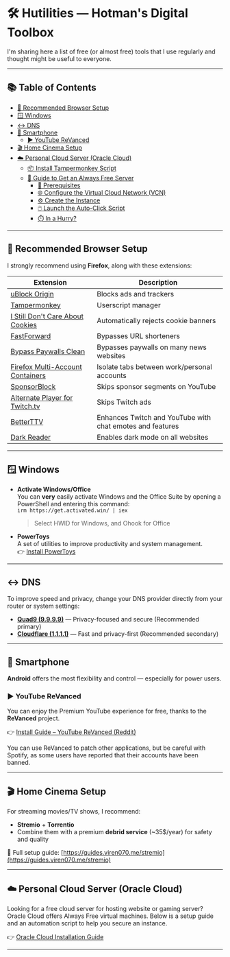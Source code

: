 # 🛠️ Hutilities — Hotman's Digital Toolbox

I'm sharing here a list of free (or almost free) tools that I use regularly and thought might be useful to everyone.

---

## 📚 Table of Contents

- [🔧 Recommended Browser Setup](#-recommended-browser-setup)
- [🪟 Windows](#-windows-11-enhancements)
- [↔️ DNS](#️-dns-recommendations)
- [📱 Smartphone](#-smartphone)
  - [▶️ YouTube ReVanced](#%EF%B8%8F-youtube-revanced)
- [🎬 Home Cinema Setup](#-home-cinema-setup)
- [☁️ Personal Cloud Server (Oracle Cloud)](#️-personal-cloud-server-oracle-cloud)
  - [📦 Install Tampermonkey Script](#-install-tampermonkey-script)
  - [🧭 Guide to Get an Always Free Server](#-guide-to-get-an-always-free-server)
    - [📝 Prerequisites](#-prerequisites)
    - [🌐 Configure the Virtual Cloud Network (VCN)](#-configure-the-virtual-cloud-network-vcn)
    - [⚙️ Create the Instance](#️-create-the-instance)
    - [🖱️ Launch the Auto-Click Script](#%EF%B8%8F-launch-the-auto-click-script)
    - [⏱️ In a Hurry?](#️-in-a-hurry)

---

## 🔧 Recommended Browser Setup

I strongly recommend using **Firefox**, along with these extensions:

| Extension | Description |
|----------|-------------|
| [uBlock Origin](https://addons.mozilla.org/firefox/addon/ublock-origin/) | Blocks ads and trackers |
| [Tampermonkey](https://addons.mozilla.org/firefox/addon/tampermonkey/) | Userscript manager |
| [I Still Don't Care About Cookies](https://addons.mozilla.org/firefox/addon/istilldontcareaboutcookies/) | Automatically rejects cookie banners |
| [FastForward](https://addons.mozilla.org/firefox/addon/fastforwardteam/) | Bypasses URL shorteners |
| [Bypass Paywalls Clean](https://gitflic.ru/project/magnolia1234/bypass-paywalls-firefox-clean) | Bypasses paywalls on many news websites |
| [Firefox Multi-Account Containers](https://addons.mozilla.org/firefox/addon/multi-account-containers/) | Isolate tabs between work/personal accounts |
| [SponsorBlock](https://addons.mozilla.org/firefox/addon/sponsorblock/) | Skips sponsor segments on YouTube |
| [Alternate Player for Twitch.tv](https://addons.mozilla.org/firefox/addon/twitch_5/) | Skips Twitch ads |
| [BetterTTV](https://addons.mozilla.org/firefox/addon/betterttv/) | Enhances Twitch and YouTube with chat emotes and features |
| [Dark Reader](https://addons.mozilla.org/firefox/addon/darkreader/) | Enables dark mode on all websites |

---

## 🪟 Windows

- **Activate Windows/Office**  
  You can **very** easily activate Windows and the Office Suite by opening a PowerShell and entering this command:  
  `irm https://get.activated.win/ | iex`
  > Select HWID for Windows, and Ohook for Office

- **PowerToys**  
  A set of utilities to improve productivity and system management.  
  👉 [Install PowerToys](https://learn.microsoft.com/en-us/windows/powertoys/install)

---

## ↔️ DNS

To improve speed and privacy, change your DNS provider directly from your router or system settings:

- [**Quad9 (9.9.9.9)**](https://quad9.net/service/service-addresses-and-features/) — Privacy-focused and secure (Recommended primary)
- [**Cloudflare (1.1.1.1)**](https://developers.cloudflare.com/1.1.1.1/ip-addresses/) — Fast and privacy-first (Recommended secondary)

---

## 📱 Smartphone

**Android** offers the most flexibility and control — especially for power users.

### ▶️ YouTube ReVanced

You can enjoy the Premium YouTube experience for free, thanks to the **ReVanced** project.

👉 [Install Guide – YouTube ReVanced (Reddit)](https://www.reddit.com/r/revancedapp/comments/159zbb6/guide_youtube_revanced/)

You can use ReVanced to patch other applications, but be careful with Spotify, as some users have reported that their accounts have been banned.

---

## 🎬 Home Cinema Setup

For streaming movies/TV shows, I recommend:

- **Stremio** + **Torrentio**  
- Combine them with a premium **debrid service** (~35$/year) for safety and quality

📖 Full setup guide: [https://guides.viren070.me/stremio](https://guides.viren070.me/stremio)

---

## ☁️ Personal Cloud Server (Oracle Cloud)

Looking for a free cloud server for hosting website or gaming server? Oracle Cloud offers Always Free virtual machines. Below is a setup guide and an automation script to help you secure an instance.

👉 [Oracle Cloud Installation Guide](./Oracle%20Cloud/installation-guide.md)

---
